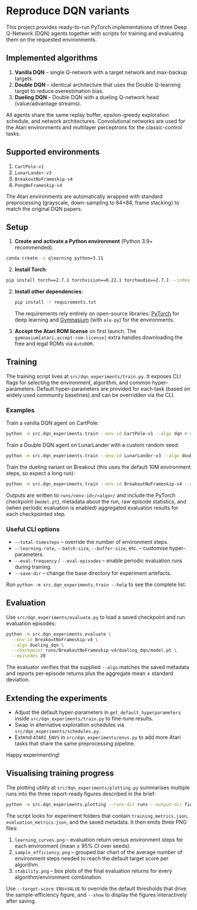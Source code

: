 # Reproduce DQN variants

This project provides ready-to-run PyTorch implementations of three Deep Q-Network (DQN) agents together with scripts for training and evaluating them on the requested environments.

## Implemented algorithms

1. **Vanilla DQN** – single Q-network with a target network and max-backup targets.
2. **Double DQN** – identical architecture that uses the Double Q-learning target to reduce overestimation bias.
3. **Dueling DQN** – Double DQN with a dueling Q-network head (value/advantage streams).

All agents share the same replay buffer, epsilon-greedy exploration schedule, and network architectures. Convolutional networks are used for the Atari environments and multilayer perceptrons for the classic-control tasks.

## Supported environments

1. `CartPole-v1`
2. `LunarLander-v3`
3. `BreakoutNoFrameskip-v4`
4. `PongNoFrameskip-v4`

The Atari environments are automatically wrapped with standard preprocessing (grayscale, down-sampling to 84×84, frame stacking) to match the original DQN papers.

## Setup

1. **Create and activate a Python environment** (Python 3.9+ recommended).
```bash
conda create -n qlearning python=3.11
```
2. **Install Torch**:
```bash
pip install torch==2.7.1 torchvision==0.22.1 torchaudio==2.7.1 --index-url https://download.pytorch.org/whl/cu118
```

2. **Install other dependencies**:

   ```bash
   pip install -r requirements.txt
   ```

   The requirements rely entirely on open-source libraries: [PyTorch](https://pytorch.org) for deep learning and [Gymnasium](https://gymnasium.farama.org) (with `ale-py`) for the environments.

3. **Accept the Atari ROM license** on first launch. The `gymnasium[atari,accept-rom-license]` extra handles downloading the free and legal ROMs via `AutoROM`.

## Training

The training script lives at `src/dqn_experiments/train.py`. It exposes CLI flags for selecting the environment, algorithm, and common hyper-parameters. Default hyper-parameters are provided for each task (based on widely used community baselines) and can be overridden via the CLI.

### Examples

Train a vanilla DQN agent on CartPole:

```bash
python -m src.dqn_experiments.train --env-id CartPole-v1 --algo dqn # double_dqn / dueling_dqn
```

Train a Double DQN agent on LunarLander with a custom random seed:

```bash
python -m src.dqn_experiments.train --env-id LunarLander-v3 --algo double_dqn --seed 123
```

Train the dueling variant on Breakout (this uses the default 10M environment steps, so expect a long run):

```bash
python -m src.dqn_experiments.train --env-id BreakoutNoFrameskip-v4 --algo dueling_dqn --device cuda
```

Outputs are written to `runs/<env-id>/<algo>/` and include the PyTorch checkpoint (`model.pt`), metadata about the run, raw episode statistics, and (when periodic evaluation is enabled) aggregated evaluation results for each checkpointed step.

### Useful CLI options

* `--total-timesteps` – override the number of environment steps.
* `--learning-rate`, `--batch-size`, `--buffer-size`, etc. – customise hyper-parameters.
* `--eval-frequency` / `--eval-episodes` – enable periodic evaluation runs during training.
* `--save-dir` – change the base directory for experiment artefacts.

Run `python -m src.dqn_experiments.train --help` to see the complete list.

## Evaluation

Use `src/dqn_experiments/evaluate.py` to load a saved checkpoint and run evaluation episodes:

```bash
python -m src.dqn_experiments.evaluate \
  --env-id BreakoutNoFrameskip-v4 \
  --algo dueling_dqn \
  --checkpoint runs/BreakoutNoFrameskip-v4/dueling_dqn/model.pt \
  --episodes 20
```

The evaluator verifies that the supplied `--algo` matches the saved metadata and reports per-episode returns plus the aggregate mean ± standard deviation.

## Extending the experiments

* Adjust the default hyper-parameters in `get_default_hyperparameters` inside `src/dqn_experiments/train.py` to fine-tune results.
* Swap in alternative exploration schedules via `src/dqn_experiments/schedules.py`.
* Extend `ATARI_ENVS` in `src/dqn_experiments/envs.py` to add more Atari tasks that share the same preprocessing pipeline.

Happy experimenting!

## Visualising training progress

The plotting utility at `src/dqn_experiments/plotting.py` summarises multiple runs into the three report-ready figures described in the brief:

```bash
python -m src.dqn_experiments.plotting --runs-dir runs --output-dir figures
```

The script looks for experiment folders that contain `training_metrics.json`, `evaluation_metrics.json`, and the saved metadata. It then emits three PNG files:

1. `learning_curves.png` – evaluation return versus environment steps for each environment (mean ± 95% CI over seeds).
2. `sample_efficiency.png` – grouped bar chart of the average number of environment steps needed to reach the default target score per algorithm.
3. `stability.png` – box plots of the final evaluation returns for every algorithm/environment combination.

Use `--target-score ENV=VALUE` to override the default thresholds that drive the sample-efficiency figure, and `--show` to display the figures interactively after saving.
